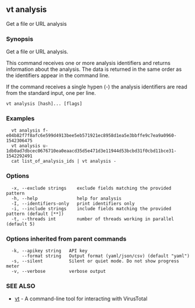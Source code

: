 ## vt analysis

Get a file or URL analysis

### Synopsis

Get a file or URL analysis.

This command receives one or more analysis identifiers and returns information
about the analysis. The data is returned in the same order as the identifiers
appear in the command line.

If the command receives a single hypen (-) the analysis identifiers are read 
from the standard input, one per line.


```
vt analysis [hash]... [flags]
```

### Examples

```
  vt analysis f-e04b82f7f8afc6e599d4913bee5eb571921ec8958d1ea5e3bbffe9c7ea9a0960-1542306475
  vt analysis u-1db0ad7dbcec0676710ea0eaacd35d5e471d3e11944d53bcbd31f0cbd11bce31-1542292491
  cat list_of_analysis_ids | vt analysis -
```

### Options

```
  -x, --exclude strings    exclude fields matching the provided pattern
  -h, --help               help for analysis
  -I, --identifiers-only   print identifiers only
  -i, --include strings    include fields matching the provided pattern (default [**])
  -t, --threads int        number of threads working in parallel (default 5)
```

### Options inherited from parent commands

```
  -k, --apikey string   API key
      --format string   Output format (yaml/json/csv) (default "yaml")
  -s, --silent          Silent or quiet mode. Do not show progress meter
  -v, --verbose         verbose output
```

### SEE ALSO

* [vt](vt.md)	 - A command-line tool for interacting with VirusTotal

